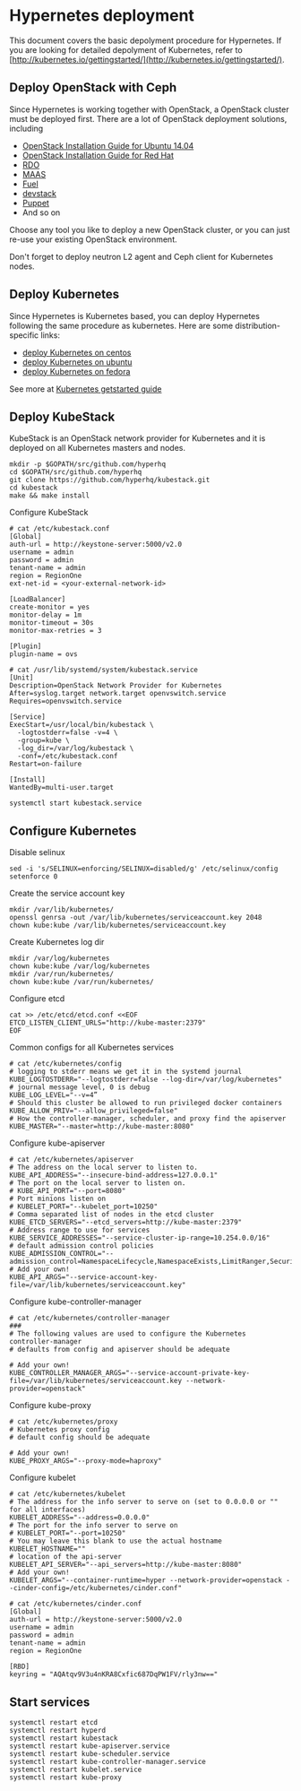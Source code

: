 # Hypernetes deployment

This document covers the basic depolyment procedure for Hypernetes. If you are looking for detailed depolyment of Kubernetes, refer to [http://kubernetes.io/gettingstarted/](http://kubernetes.io/gettingstarted/).

## Deploy OpenStack with Ceph

Since Hypernetes is working together with OpenStack, a OpenStack cluster must be deployed first. There are a lot of OpenStack deployment solutions, including

* [OpenStack Installation Guide for Ubuntu 14.04](http://docs.openstack.org/kilo/install-guide/install/apt/content/)
* [OpenStack Installation Guide for Red Hat](http://docs.openstack.org/kilo/install-guide/install/yum/content/)
* [RDO](https://www.rdoproject.org/Main_Page)
* [MAAS](http://www.ubuntu.com/download/cloud/install-ubuntu-openstack)
* [Fuel](https://www.mirantis.com/products/mirantis-openstack-software/)
* [devstack](http://docs.openstack.org/developer/devstack/)
* [Puppet](https://github.com/puppetlabs/puppetlabs-openstack)
* And so on

Choose any tool you like to deploy a new OpenStack cluster, or you can just re-use your existing OpenStack environment.

Don't forget to deploy neutron L2 agent and Ceph client for Kubernetes nodes.

## Deploy Kubernetes

Since Hypernetes is Kubernetes based, you can deploy Hypernetes following the same procedure as kubernetes. Here are some distribution-specific links:

* [deploy Kubernetes on centos](http://kubernetes.io/v1.0/docs/getting-started-guides/centos/centos_manual_config.html)
* [deploy Kubernetes on ubuntu](http://kubernetes.io/v1.0/docs/getting-started-guides/ubuntu.html)
* [deploy Kubernetes on fedora](http://kubernetes.io/v1.0/docs/getting-started-guides/fedora/fedora_ansible_config.html)

See more at [Kubernetes getstarted guide](http://kubernetes.io/gettingstarted/)

## Deploy KubeStack

KubeStack is an OpenStack network provider for Kubernetes and it is deployed on all Kubernetes masters and nodes.

```shell
mkdir -p $GOPATH/src/github.com/hyperhq
cd $GOPATH/src/github.com/hyperhq
git clone https://github.com/hyperhq/kubestack.git
cd kubestack
make && make install
```

Configure KubeStack

```shell
# cat /etc/kubestack.conf
[Global]
auth-url = http://keystone-server:5000/v2.0
username = admin
password = admin
tenant-name = admin
region = RegionOne
ext-net-id = <your-external-network-id>

[LoadBalancer]
create-monitor = yes
monitor-delay = 1m
monitor-timeout = 30s
monitor-max-retries = 3

[Plugin]
plugin-name = ovs
```

```shell
# cat /usr/lib/systemd/system/kubestack.service
[Unit]
Description=OpenStack Network Provider for Kubernetes
After=syslog.target network.target openvswitch.service
Requires=openvswitch.service

[Service]
ExecStart=/usr/local/bin/kubestack \
  -logtostderr=false -v=4 \
  -group=kube \
  -log_dir=/var/log/kubestack \
  -conf=/etc/kubestack.conf
Restart=on-failure

[Install]
WantedBy=multi-user.target
```

```shell
systemctl start kubestack.service
```

## Configure Kubernetes

Disable selinux

```shell
sed -i 's/SELINUX=enforcing/SELINUX=disabled/g' /etc/selinux/config
setenforce 0
```

Create the service account key

```shell
mkdir /var/lib/kubernetes/
openssl genrsa -out /var/lib/kubernetes/serviceaccount.key 2048
chown kube:kube /var/lib/kubernetes/serviceaccount.key
```

Create Kubernetes log dir

```shell
mkdir /var/log/kubernetes
chown kube:kube /var/log/kubernetes
mkdir /var/run/kubernetes/
chown kube:kube /var/run/kubernetes/
```

Configure etcd

```shell
cat >> /etc/etcd/etcd.conf <<EOF
ETCD_LISTEN_CLIENT_URLS="http://kube-master:2379"
EOF
```

Common configs for all Kubernetes services

```shell
# cat /etc/kubernetes/config
# logging to stderr means we get it in the systemd journal
KUBE_LOGTOSTDERR="--logtostderr=false --log-dir=/var/log/kubernetes"
# journal message level, 0 is debug
KUBE_LOG_LEVEL="--v=4”
# Should this cluster be allowed to run privileged docker containers
KUBE_ALLOW_PRIV="--allow_privileged=false"
# How the controller-manager, scheduler, and proxy find the apiserver
KUBE_MASTER="--master=http://kube-master:8080"
```

Configure kube-apiserver

```
# cat /etc/kubernetes/apiserver
# The address on the local server to listen to.
KUBE_API_ADDRESS="--insecure-bind-address=127.0.0.1"
# The port on the local server to listen on.
# KUBE_API_PORT="--port=8080"
# Port minions listen on
# KUBELET_PORT="--kubelet_port=10250"
# Comma separated list of nodes in the etcd cluster
KUBE_ETCD_SERVERS="--etcd_servers=http://kube-master:2379"
# Address range to use for services
KUBE_SERVICE_ADDRESSES="--service-cluster-ip-range=10.254.0.0/16"
# default admission control policies
KUBE_ADMISSION_CONTROL="--admission_control=NamespaceLifecycle,NamespaceExists,LimitRanger,SecurityContextDeny,ServiceAccount,ResourceQuota"
# Add your own!
KUBE_API_ARGS="--service-account-key-file=/var/lib/kubernetes/serviceaccount.key"
```

Configure kube-controller-manager

```shell
# cat /etc/kubernetes/controller-manager
###
# The following values are used to configure the Kubernetes controller-manager
# defaults from config and apiserver should be adequate

# Add your own!
KUBE_CONTROLLER_MANAGER_ARGS="--service-account-private-key-file=/var/lib/kubernetes/serviceaccount.key --network-provider=openstack"
```

Configure kube-proxy

```shell
# cat /etc/kubernetes/proxy
# Kubernetes proxy config
# default config should be adequate

# Add your own!
KUBE_PROXY_ARGS="--proxy-mode=haproxy"
```

Configure kubelet

```shell
# cat /etc/kubernetes/kubelet
# The address for the info server to serve on (set to 0.0.0.0 or "" for all interfaces)
KUBELET_ADDRESS="--address=0.0.0.0"
# The port for the info server to serve on
# KUBELET_PORT="--port=10250"
# You may leave this blank to use the actual hostname
KUBELET_HOSTNAME=""
# location of the api-server
KUBELET_API_SERVER="--api_servers=http://kube-master:8080"
# Add your own!
KUBELET_ARGS="--container-runtime=hyper --network-provider=openstack --cinder-config=/etc/kubernetes/cinder.conf"

# cat /etc/kubernetes/cinder.conf
[Global]
auth-url = http://keystone-server:5000/v2.0
username = admin
password = admin
tenant-name = admin
region = RegionOne

[RBD]
keyring = "AQAtqv9V3u4nKRA8Cxfic687DqPW1FV/rly3nw=="
```

## Start services

```shell
systemctl restart etcd
systemctl restart hyperd
systemctl restart kubestack
systemctl restart kube-apiserver.service
systemctl restart kube-scheduler.service
systemctl restart kube-controller-manager.service
systemctl restart kubelet.service
systemctl restart kube-proxy
````
